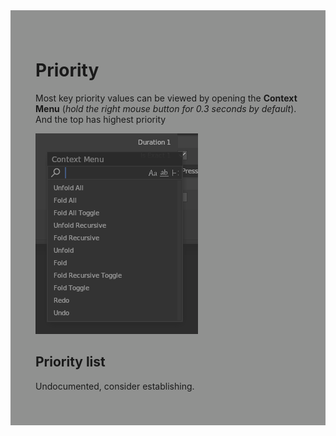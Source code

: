 <div style="background-color: #909190; padding: 40px;">

# Priority

Most key priority values ​​can be viewed by opening the **Context Menu** (*hold the right mouse button for 0.3 seconds by default*).  
And the top has highest priority

![](./img/context_menu.png)

## Priority list
Undocumented, consider establishing.